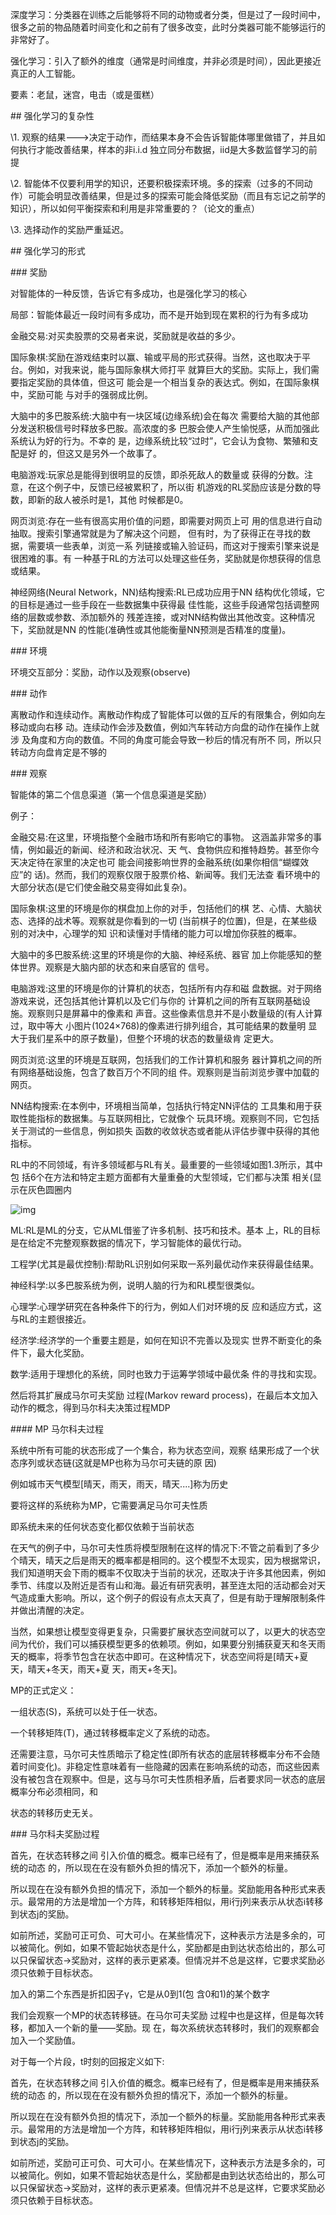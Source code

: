 

深度学习：分类器在训练之后能够将不同的动物或者分类，但是过了一段时间中，很多之前的物品随着时间变化和之前有了很多改变，此时分类器可能不能够运行的非常好了。

强化学习：引入了额外的维度（通常是时间维度，并非必须是时间），因此更接近真正的人工智能。

要素：老鼠，迷宫，电击（或是蛋糕）



\## 强化学习的复杂性

\1. 观察的结果--->决定于动作，而结果本身不会告诉智能体哪里做错了，并且如何执行才能改善结果，样本的非i.i.d 独立同分布数据，iid是大多数监督学习的前提

\2. 智能体不仅要利用学的知识，还要积极探索环境。多的探索（过多的不同动作）可能会明显改善结果，但是过多的探索可能会降低奖励（而且有忘记之前学的知识），所以如何平衡探索和利用是非常重要的？（论文的重点）

\3. 选择动作的奖励严重延迟。

 

 

\## 强化学习的形式

 

\### 奖励

对智能体的一种反馈，告诉它有多成功，也是强化学习的核心

局部：智能体最近一段时间有多成功，而不是开始到现在累积的行为有多成功

 

 

金融交易:对买卖股票的交易者来说，奖励就是收益的多少。 

国际象棋:奖励在游戏结束时以赢、输或平局的形式获得。当然，这也取决于平台。例如，对我来说，能与国际象棋大师打平 就算巨大的奖励。实际上，我们需要指定奖励的具体值，但这可 能会是一个相当复杂的表达式。例如，在国际象棋中，奖励可能 与对手的强弱成比例。 

大脑中的多巴胺系统:大脑中有一块区域(边缘系统)会在每次 需要给大脑的其他部分发送积极信号时释放多巴胺。高浓度的多 巴胺会使人产生愉悦感，从而加强此系统认为好的行为。不幸的 是，边缘系统比较“过时”，它会认为食物、繁殖和支配是好 的，但这又是另外一个故事了。 

电脑游戏:玩家总是能得到很明显的反馈，即杀死敌人的数量或 获得的分数。注意，在这个例子中，反馈已经被累积了，所以街 机游戏的RL奖励应该是分数的导数，即新的敌人被杀时是1，其他 时候都是0。 

网页浏览:存在一些有很高实用价值的问题，即需要对网页上可 用的信息进行自动抽取。搜索引擎通常就是为了解决这个问题， 但有时，为了获得正在寻找的数据，需要填一些表单，浏览一系 列链接或输入验证码，而这对于搜索引擎来说是很困难的事。有 一种基于RL的方法可以处理这些任务，奖励就是你想获得的信息 或结果。

 

神经网络(Neural Network，NN)结构搜索:RL已成功应用于NN 结构优化领域，它的目标是通过一些手段在一些数据集中获得最 佳性能，这些手段通常包括调整网络的层数或参数、添加额外的 残差连接，或对NN结构做出其他改变。这种情况下，奖励就是NN 的性能(准确性或其他能衡量NN预测是否精准的度量)。

\### 环境

环境交互部分：奖励，动作以及观察(observe)

 

\### 动作

离散动作和连续动作。离散动作构成了智能体可以做的互斥的有限集合，例如向左移动或向右移 动。连续动作会涉及数值，例如汽车转动方向盘的动作在操作上就涉 及角度和方向的数值。不同的角度可能会导致一秒后的情况有所不 同，所以只转动方向盘肯定是不够的

 

\### 观察

智能体的第二个信息渠道（第一个信息渠道是奖励）

 

例子：

 

金融交易:在这里，环境指整个金融市场和所有影响它的事物。 这涵盖非常多的事情，例如最近的新闻、经济和政治状况、天 气、食物供应和推特趋势。甚至你今天决定待在家里的决定也可 能会间接影响世界的金融系统(如果你相信“蝴蝶效应”的 话)。然而，我们的观察仅限于股票价格、新闻等。我们无法查 看环境中的大部分状态(是它们使金融交易变得如此复杂)。

 

国际象棋:这里的环境是你的棋盘加上你的对手，包括他们的棋 艺、心情、大脑状态、选择的战术等。观察就是你看到的一切 (当前棋子的位置)，但是，在某些级别的对决中，心理学的知 识和读懂对手情绪的能力可以增加你获胜的概率。 

大脑中的多巴胺系统:这里的环境是你的大脑、神经系统、器官 加上你能感知的整体世界。观察是大脑内部的状态和来自感官的 信号。 

电脑游戏:这里的环境是你的计算机的状态，包括所有内存和磁 盘数据。对于网络游戏来说，还包括其他计算机以及它们与你的 计算机之间的所有互联网基础设施。观察则只是屏幕中的像素和 声音。这些像素信息并不是小数量级的(有人计算过，取中等大 小图片(1024×768)的像素进行排列组合，其可能结果的数量明 显大于我们星系中的原子数量)，但整个环境的状态的数量级肯 定更大。 

网页浏览:这里的环境是互联网，包括我们的工作计算机和服务 器计算机之间的所有网络基础设施，包含了数百万个不同的组 件。观察则是当前浏览步骤中加载的网页。 

NN结构搜索:在本例中，环境相当简单，包括执行特定NN评估的 工具集和用于获取性能指标的数据集。与互联网相比，它就像个 玩具环境。观察则不同，它包括关于测试的一些信息，例如损失 函数的收敛状态或者能从评估步骤中获得的其他指标。

 

 

RL中的不同领域，有许多领域都与RL有关。最重要的一些领域如图1.3所示，其中包 括6个在方法和特定主题方面都有大量重叠的大型领域，它们都与决策 相关(显示在灰色圆圈内

![img](../../../../../../private/var/folders/48/gzc0_w3n1m76chdsv6z9h9080000gn/T/com.kingsoft.wpsoffice.mac/wps-matytan/ksohtml/wpsDWHZmq.jpg) 

ML:RL是ML的分支，它从ML借鉴了许多机制、技巧和技术。基本 上，RL的目标是在给定不完整观察数据的情况下，学习智能体的最优行动。 

工程学(尤其是最优控制):帮助RL识别如何采取一系列最优动作来获得最佳结果。 

神经科学:以多巴胺系统为例，说明人脑的行为和RL模型很类似。 

心理学:心理学研究在各种条件下的行为，例如人们对环境的反 应和适应方式，这与RL的主题很接近。

 经济学:经济学的一个重要主题是，如何在知识不完善以及现实 世界不断变化的条件下，最大化奖励。 

数学:适用于理想化的系统，同时也致力于运筹学领域中最优条 件的寻找和实现。







 

然后将其扩展成马尔可夫奖励 过程(Markov reward process)，在最后本文加入动作的概念，得到马尔科夫决策过程MDP

 

\#### MP 马尔科夫过程

系统中所有可能的状态形成了一个集合，称为状态空间，观察 结果形成了一个状态序列或状态链(这就是MP也称为马尔可夫链的原 因)

例如城市天气模型[晴天，雨天，雨天，晴天....]称为历史

 

要将这样的系统称为MP，它需要满足马尔可夫性质 

即系统未来的任何状态变化都仅依赖于当前状态

 

在天气的例子中，马尔可夫性质将模型限制在这样的情况下:不管之前看到了多少个晴天，晴天之后是雨天的概率都是相同的。这个模型不太现实，因为根据常识，我们知道明天会下雨的概率不仅取决于当前的状况，还取决于许多其他因素，例如季节、纬度以及附近是否有山和海。最近有研究表明，甚至连太阳的活动都会对天气造成重大影响。所以，这个例子的假设有点太天真了，但是有助于理解限制条件并做出清醒的决定。

当然，如果想让模型变得更复杂，只需要扩展状态空间就可以了，以更大的状态空间为代价，我们可以捕获模型更多的依赖项。例如，如果要分别捕获夏天和冬天雨天的概率，将季节包含在状态中即可。在这种情况下，状态空间将是[晴天+夏天，晴天+冬天，雨天+夏 天，雨天+冬天]。

 

MP的正式定义：

一组状态(S)，系统可以处于任一状态。 

一个转移矩阵(T)，通过转移概率定义了系统的动态。

 

 还需要注意，马尔可夫性质暗示了稳定性(即所有状态的底层转移概率分布不会随着时间变化)。非稳定性意味着有一些隐藏的因素在影响系统的动态，而这些因素没有被包含在观察中。但是，这与马尔可夫性质相矛盾，后者要求同一状态的底层概率分布必须相同，和

状态的转移历史无关。

 

 

\### 马尔科夫奖励过程

 

首先，在状态转移之间 引入价值的概念。概率已经有了，但是概率是用来捕获系统的动态 的，所以现在在没有额外负担的情况下，添加一个额外的标量。

 

所以现在在没有额外负担的情况下，添加一个额外的标量。奖励能用各种形式来表示。最常用的方法是增加一个方阵，和转移矩阵相似，用i行j列来表示从状态i转移到状态j的奖励。

 

 如前所述，奖励可正可负、可大可小。在某些情况下，这种表示方法是多余的，可以被简化。例如，如果不管起始状态是什么，奖励都是由到达状态给出的，那么可以只保留状态→奖励对，这样的表示更紧凑。但情况并不总是这样，它要求奖励必须只依赖于目标状态。

 

加入的第二个东西是折扣因子γ，它是从0到1(包 含0和1)的某个数字

 

我们会观察一个MP的状态转移链。在马尔可夫奖励 过程中也是这样，但是每次转移，都加入一个新的量——奖励。现 在，每次系统状态转移时，我们的观察都会加入一个奖励值。

对于每一个片段，t时刻的回报定义如下:





首先，在状态转移之间 引入价值的概念。概率已经有了，但是概率是用来捕获系统的动态 的，所以现在在没有额外负担的情况下，添加一个额外的标量。

 

所以现在在没有额外负担的情况下，添加一个额外的标量。奖励能用各种形式来表示。最常用的方法是增加一个方阵，和转移矩阵相似，用i行j列来表示从状态i转移到状态j的奖励。

 

 如前所述，奖励可正可负、可大可小。在某些情况下，这种表示方法是多余的，可以被简化。例如，如果不管起始状态是什么，奖励都是由到达状态给出的，那么可以只保留状态→奖励对，这样的表示更紧凑。但情况并不总是这样，它要求奖励必须只依赖于目标状态。





